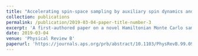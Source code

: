 ```yaml
---
title: "Accelerating spin-space sampling by auxiliary spin dynamics and temperature-dependent spin-cluster expansion"
collection: publications
permalink: /publication/2019-03-04-paper-title-number-3
excerpt: 'A first-authored paper on a novel Hamiltonian Monte Carlo sampler to efficiently sample spin space.'
date: 2019-03-04
venue: 'Physical Review B'
paperurl: 'https://journals.aps.org/prb/abstract/10.1103/PhysRevB.99.094402'
---
```

